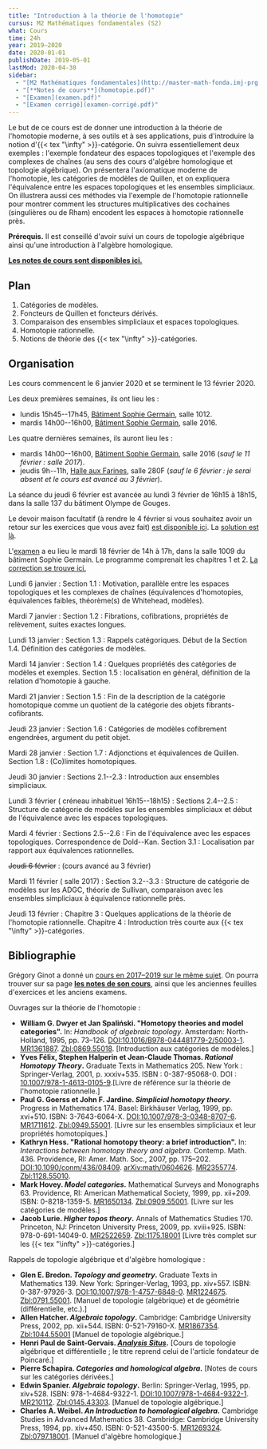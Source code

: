```yaml
---
title: "Introduction à la théorie de l'homotopie"
cursus: M2 Mathématiques fondamentales (S2)
what: Cours
time: 24h
year: 2019–2020
date: 2020-01-01
publishDate: 2019-05-01
lastMod: 2020-04-30
sidebar:
  - "[M2 Mathématiques fondamentales](http://master-math-fonda.imj-prg.fr/)"
  - "[**Notes de cours**](homotopie.pdf)"
  - "[Examen](examen.pdf)"
  - "[Examen corrigé](examen-corrigé.pdf)"
---
```


Le but de ce cours est de donner une introduction à la théorie de l'homotopie moderne, à ses outils et à ses applications, puis d'introduire la notion d'{{< tex "\infty" >}}-catégorie. On suivra essentiellement deux exemples : l'exemple fondateur des espaces topologiques et l'exemple des complexes de chaînes (au sens des cours d'algèbre homologique et topologie algébrique). On présentera l'axiomatique moderne de l'homotopie, les catégories de modèles de Quillen, et on expliquera l'équivalence entre les espaces topologiques et les ensembles simpliciaux. On illustrera aussi ces méthodes via l'exemple de l'homotopie rationnelle pour montrer comment les structures multiplicatives des cochaines (singulières ou de Rham) encodent les espaces à homotopie rationnelle près.

**Prérequis.** Il est conseillé d'avoir suivi un cours de topologie algébrique ainsi qu'une introduction à l'algèbre homologique.

<p class="lead"><a href="../20-21-homotopie/homotopie.pdf"><b><i class="fas fa-file-pdf"></i> Les notes de cours sont disponibles ici.</b></a></p>

## Plan

1. Catégories de modèles.
2. Foncteurs de Quillen et foncteurs dérivés.
3. Comparaison des ensembles simpliciaux et espaces topologiques.
4. Homotopie rationnelle.
5. Notions de théorie des {{< tex "\infty" >}}-catégories.

## Organisation

Les cours commencent le 6 janvier 2020 et se terminent le 13 février 2020.

Les deux premières semaines, ils ont lieu les :

- lundis 15h45--17h45, [Bâtiment Sophie Germain](https://www.math.univ-paris-diderot.fr/ufr/acces), salle 1012.
- mardis 14h00--16h00, [Bâtiment Sophie Germain](https://www.math.univ-paris-diderot.fr/ufr/acces), salle 2016.

Les quatre dernières semaines, ils auront lieu les :

- mardis 14h00--16h00, [Bâtiment Sophie Germain](https://www.math.univ-paris-diderot.fr/ufr/acces), salle 2016 (_sauf le 11 février : salle 2017_).
- jeudis 9h--11h, [Halle aux Farines](HAF.pdf), salle 280F (_sauf le 6 février : je serai absent et le cours est avancé au 3 février_).

La séance du jeudi 6 février est avancée au lundi 3 février de 16h15 à 18h15, dans la salle 137 du bâtiment Olympe de Gouges.

Le devoir maison facultatif (à rendre le 4 février si vous souhaitez avoir un retour sur les exercices que vous avez fait) [est disponible ici](devoir.pdf).
La [solution est là](devoir-corrigé.pdf).

L'[examen](examen.pdf) a eu lieu le mardi 18 février de 14h à 17h, dans la salle 1009 du bâtiment Sophie Germain.
Le programme comprenait les chapitres 1 et 2.
[La correction se trouve ici.](examen-corrigé.pdf)

Lundi 6 janvier
: Section 1.1 : Motivation, parallèle entre les espaces topologiques et les complexes de chaînes (équivalences d'homotopies, équivalences faibles, théorème(s) de Whitehead, modèles).

Mardi 7 janvier
: Section 1.2 : Fibrations, cofibrations, propriétés de relèvement, suites exactes longues.

Lundi 13 janvier
: Section 1.3 : Rappels catégoriques. Début de la Section 1.4. Définition des catégories de modèles.

Mardi 14 janvier
: Section 1.4 : Quelques propriétés des catégories de modèles et exemples. Section 1.5 : localisation en général, définition de la relation d'homotopie à gauche.

Mardi 21 janvier
: Section 1.5 : Fin de la description de la catégorie homotopique comme un quotient de la catégorie des objets fibrants-cofibrants.

Jeudi 23 janvier
: Section 1.6 : Catégories de modèles cofibrement engendrées, argument du petit objet.

Mardi 28 janvier
: Section 1.7 : Adjonctions et équivalences de Quillen. Section 1.8 : (Co)limites homotopiques.

Jeudi 30 janvier
: Sections 2.1--2.3 : Introduction aux ensembles simpliciaux.

Lundi 3 février (<i class="fas fa-exclamation-triangle"></i> créneau inhabituel 16h15--18h15)
: Sections 2.4--2.5 : Structure de catégorie de modèles sur les ensembles simpliciaux et début de l'équivalence avec les espaces topologiques.

Mardi 4 février
: Sections 2.5--2.6 : Fin de l'équivalence avec les espaces topologiques. Correspondence de Dold--Kan. Section 3.1 : Localisation par rapport aux équivalences rationnelles.

~~Jeudi 6 février~~
: (cours avancé au 3 février)

Mardi 11 février (<i class="fas fa-exclamation-triangle"></i> salle 2017)
: Section 3.2--3.3 : Structure de catégorie de modèles sur les ADGC, théorie de Sullivan, comparaison avec les ensembles simpliciaux à équivalence rationnelle près.

Jeudi 13 février
: Chapitre 3 : Quelques applications de la théorie de l'homotopie rationnelle. Chapitre 4 : Introduction très courte aux {{< tex "\infty" >}}-catégories.

## Bibliographie

Grégory Ginot a donné un [cours en 2017–2019 sur le même sujet](https://www.math.univ-paris13.fr/~ginot/Homotopie/).
On pourra trouver sur sa page **[les notes de son cours](https://www.math.univ-paris13.fr/%7Eginot/Homotopie/Ginot-homotopie2019.pdf)**, ainsi que les anciennes feuilles d'exercices et les anciens examens.

Ouvrages sur la théorie de l'homotopie :

- **William G. Dwyer et Jan Spaliński. "Homotopy theories and model categories".** In: _Handbook of algebraic topology_. Amsterdam: North-Holland, 1995, pp. 73–126. [DOI:10.1016/B978-044481779-2/50003-1](https://dx.doi.org/10.1016/B978-044481779-2/50003-1). [MR1361887](http://www.ams.org/mathscinet-getitem?mr=1361887). [Zbl:0869.55018](https://zbmath.org/?q=an%3A0869.55018). <span class="text-muted">[Introduction aux catégories de modèles.]</span>
- **Yves Félix, Stephen Halperin et Jean-Claude Thomas. _Rational Homotopy Theory_.** Graduate Texts in Mathematics 205. New York : Springer-Verlag, 2001, p. xxxiv+535. ISBN : 0-387-95068-0. DOI : [10.1007/978-1-4613-0105-9](https://doi.org/10.1007/978-1-4613-0105-9).<span class="text-muted">[Livre de référence sur la théorie de l'homotopie rationnelle.]</span>
- **Paul G. Goerss et John F. Jardine. _Simplicial homotopy theory_.** Progress in Mathematics 174. Basel: Birkhäuser Verlag, 1999, pp. xvi+510. ISBN: 3-7643-6064-X. [DOI:10.1007/978-3-0348-8707-6](https://doi.org/10.1007/978-3-0348-8707-6). [MR1711612](http://www.ams.org/mathscinet-getitem?mr=1711612). [Zbl:0949.55001](https://zbmath.org/?q=an%3A0949.55001). <span class="text-muted">[Livre sur les ensembles simpliciaux et leur propriétés homotopiques.]</span>
- **Kathryn Hess. "Rational homotopy theory: a brief introduction".** In: _Interactions between homotopy theory and algebra_. Contemp. Math. 436. Providence, RI: Amer. Math. Soc., 2007, pp. 175–202. [DOI:10.1090/conm/436/08409](https://dx.doi.org/10.1090/conm/436/08409). [arXiv:math/0604626](http://arxiv.org/abs/math/0604626). [MR2355774](http://www.ams.org/mathscinet-getitem?mr=2355774). [Zbl:1128.55010](https://zbmath.org/?q=an%3A1128.55010).
- **Mark Hovey. _Model categories_.** Mathematical Surveys and Monographs 63. Providence, RI: American Mathematical Society, 1999, pp. xii+209. ISBN: 0-8218-1359-5. [MR1650134](http://www.ams.org/mathscinet-getitem?mr=1650134). [Zbl:0909.55001](https://zbmath.org/?q=an%3A0909.55001). <span class="text-muted">[Livre sur les catégories de modèles.]</span>
- **Jacob Lurie. _Higher topos theory_.** Annals of Mathematics Studies 170. Princeton, NJ: Princeton University Press, 2009, pp. xviii+925. ISBN: 978-0-691-14049-0. [MR2522659](http://www.ams.org/mathscinet-getitem?mr=2522659). [Zbl:1175.18001](https://zbmath.org/?q=an%3A1175.18001) <span class="text-muted">[Livre très complet sur les {{< tex "\infty" >}}-catégories.]</span>

Rappels de topologie algébrique et d'algèbre homologique :

- **Glen E. Bredon. _Topology and geometry_.** Graduate Texts in Mathematics 139. New York: Springer-Verlag, 1993, pp. xiv+557. ISBN: 0-387-97926-3. [DOI:10.1007/978-1-4757-6848-0](https://dx.doi.org/10.1007/978-1-4757-6848-0). [MR1224675](http://www.ams.org/mathscinet-getitem?mr=1224675). [Zbl:0791.55001](https://zbmath.org/?q=an%3A0791.55001). <span class="text-muted">[Manuel de topologie (algébrique) et de géométrie (différentielle, etc.).]</span>
- **Allen Hatcher. _Algebraic topology_.** Cambridge: Cambridge University Press, 2002, pp. xii+544. ISBN: 0-521-79160-X. [MR1867354](http://www.ams.org/mathscinet-getitem?mr=1867354). [Zbl:1044.55001](https://zbmath.org/?q=an%3A1044.55001) <span class="text-muted">[Manuel de topologie algébrique.]</span>
- **Henri Paul de Saint-Gervais. _[Analysis Situs](http://analysis-situs.math.cnrs.fr)_.** <span class="text-muted">[Cours de topologie algébrique et différentielle ; le titre reprend celui de l'article fondateur de Poincaré.]
- **Pierre Schapira. _Categories and homological algebra_.** <span class="text-muted">[Notes de cours sur les catégories dérivées.]</span>
- **Edwin Spanier. _Algebraic topology_.** Berlin: Springer-Verlag, 1995, pp. xiv+528. ISBN: 978-1-4684-9322-1. [DOI:10.1007/978-1-4684-9322-1](https://dx.doi.org/10.1007/978-1-4684-9322-1). [MR210112](https://mathscinet.ams.org/mathscinet-getitem?mr=210112). [Zbl:0145.43303](https://zbmath.org/?q=an%3A0145.43303). <span class="text-muted">[Manuel de topologie algébrique.]</span>
- **Charles A. Weibel. _An Introduction to homological algebra_.** Cambridge Studies in Advanced Mathematics 38. Cambridge: Cambridge University Press, 1994, pp. xiv+450. ISBN: 0-521-43500-5. [MR1269324](http://www.ams.org/mathscinet-getitem?mr=1269324). [Zbl:0797.18001](https://zbmath.org/?q=an%3A0797.18001). <span class="text-muted">[Manuel d'algèbre homologique.]</span>
